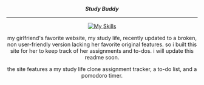 <div align="center">
 
  ***Study Buddy***
  
</div>

-----
<div align="center">

  [![My Skills](https://skillicons.dev/icons?i=react,js,html,css,figma)](https://skillicons.dev)
  
  my girlfriend's favorite website, my study life, recently updated to a broken, non user-friendly version lacking her favorite original features. so i built this site for her to keep track of her assignments and to-dos. i will update this readme soon.

the site features a my study life clone assignment tracker, a to-do list, and a pomodoro timer.


  
  
</div>
